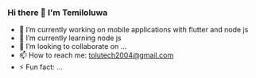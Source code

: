 ### Hi there 👋 I'm Temiloluwa
- 🔭 I’m currently working on mobile applications with flutter and node js
- 🌱 I’m currently learning node js
- 👯 I’m looking to collaborate on ...
- 📫 How to reach me: tolutech2004@gmail.com
- ⚡ Fun fact: ...
